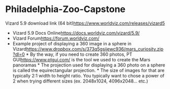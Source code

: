 # Philadelphia-Zoo-Capstone

Vizard 5.9 download link (64 bit)<https://www.worldviz.com/releases/vizard5>
  *   Vizard 5.9 Docs Online<https://docs.worldviz.com/vizard/5.9/>
  *   Vizard Forum<https://forum.worldviz.com/>
  *   Example project of displaying a 360 image in a sphere in Vizard<https://www.dropbox.com/s/373q5gsijewc936/mars_curiosity.zip?dl=0>
     *   By the way, if you need to create 360 photos, PT GUI<https://www.ptgui.com/> is the tool we used to create the Mars panoramas
     *   The projection used for displaying a 360 photo on a sphere is called the equirectangular projection.
     *   The size of images for that are typically 2:1 width to height ratio.  You typically want to chose a power of 2 when trying different sizes (ex. 2048x1024, 4096x2048… etc.)
